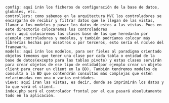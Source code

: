     config: aquí irán los ficheros de configuración de la base de datos, globales, etc.
    controllers: como sabemos en la arquitectura MVC los controladores se encargarán de recibir y filtrar datos que le llegan de las vistas, llamar a los modelos y pasar los datos de estos a las vistas. Pues en este directorio colocaremos los controladores
    core: aquí colocaremos las clases base de las que heredarán por ejemplo controladores y modelos, y también podríamos colocar más librerías hechas por nosotros o por terceros, esto sería el núcleo del framework.
    models: aquí irán los modelos, para ser fieles al paradigma orientado objetos tenemos que tener una clase por cada tabla o entidad de la base de datos(excepto para las tablas pivote) y estas clases servirán para crear objetos de ese tipo de entidad(por ejemplo crear un objeto client para crear un client en la BD). También tendremos modelos de consulta a la BD que contendrán consultas más complejas que estén relacionadas con una o varias entidades.
    views: aquí iran las vistas, es decir, donde se imprimirán los datos y lo que verá el client.
    index.php será el controlador frontal por el que pasará absolutamente todo en la aplicación.